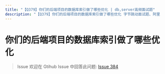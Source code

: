 ```yaml
---
title: "【Q379】你们的后端项目的数据库索引做了哪些优化 | db,server高频面试题"
description: "【Q379】你们的后端项目的数据库索引做了哪些优化 字节跳动面试题、阿里腾讯面试题、美团小米面试题。"
---
```


# 你们的后端项目的数据库索引做了哪些优化

> Issue
> 欢迎在 Gtihub Issue 中回答此问题: [Issue 384](https://github.com/shfshanyue/Daily-Question/issues/384)
